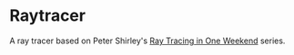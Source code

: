 # Raytracer
A ray tracer based on Peter Shirley's [Ray Tracing in One Weekend](https://raytracing.github.io/) series.
